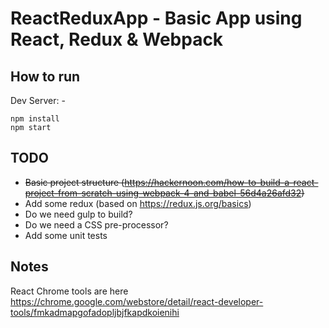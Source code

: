 # ReactReduxApp - Basic App using React, Redux & Webpack

## How to run 

Dev Server: -

```
npm install
npm start
```

## TODO

* ~~Basic project structure (https://hackernoon.com/how-to-build-a-react-project-from-scratch-using-webpack-4-and-babel-56d4a26afd32)~~
* Add some redux (based on https://redux.js.org/basics)
* Do we need gulp to build?
* Do we need a CSS pre-processor?
* Add some unit tests

## Notes

React Chrome tools are here https://chrome.google.com/webstore/detail/react-developer-tools/fmkadmapgofadopljbjfkapdkoienihi